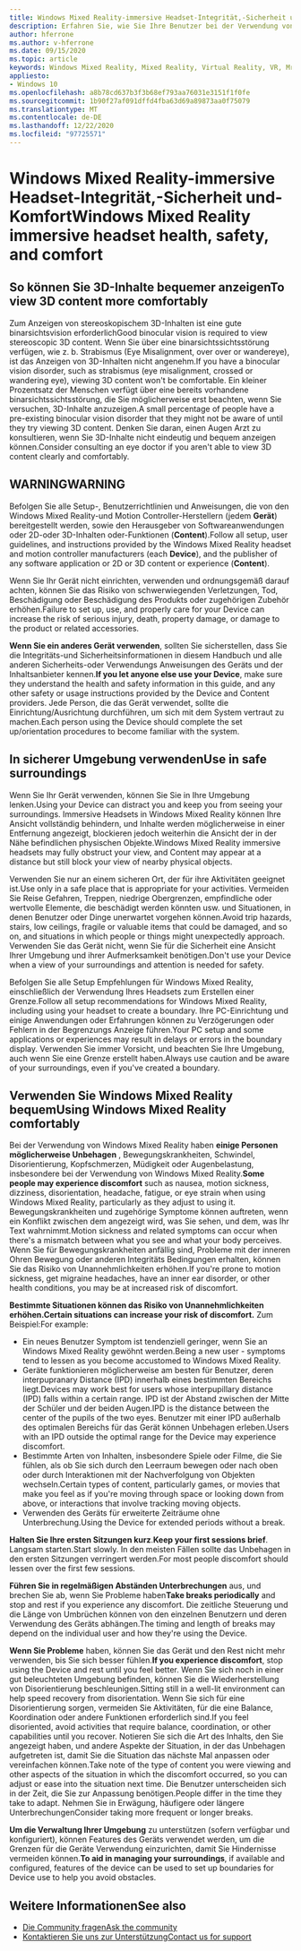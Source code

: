 ```yaml
---
title: Windows Mixed Reality-immersive Headset-Integrität,-Sicherheit und-Komfort
description: Erfahren Sie, wie Sie Ihre Benutzer bei der Verwendung von Windows Mixed Reality-apps fehlerfrei, sicher und komfortabel halten können.
author: hferrone
ms.author: v-hferrone
ms.date: 09/15/2020
ms.topic: article
keywords: Windows Mixed Reality, Mixed Reality, Virtual Reality, VR, Mr, Feedback, Feedback-Hub, Fehler
appliesto:
- Windows 10
ms.openlocfilehash: a8b78cd637b3f3b68ef793aa76031e3151f1f0fe
ms.sourcegitcommit: 1b90f27af091dffd4fba63d69a89873aa0f75079
ms.translationtype: MT
ms.contentlocale: de-DE
ms.lasthandoff: 12/22/2020
ms.locfileid: "97725571"
---
```

# <a name="windows-mixed-reality-immersive-headset-health-safety-and-comfort"></a><span data-ttu-id="513f6-104">Windows Mixed Reality-immersive Headset-Integrität,-Sicherheit und-Komfort</span><span class="sxs-lookup"><span data-stu-id="513f6-104">Windows Mixed Reality immersive headset health, safety, and comfort</span></span>

## <a name="to-view-3d-content-more-comfortably"></a><span data-ttu-id="513f6-105">So können Sie 3D-Inhalte bequemer anzeigen</span><span class="sxs-lookup"><span data-stu-id="513f6-105">To view 3D content more comfortably</span></span>

<span data-ttu-id="513f6-106">Zum Anzeigen von stereoskopischem 3D-Inhalten ist eine gute binarsichtsvision erforderlich</span><span class="sxs-lookup"><span data-stu-id="513f6-106">Good binocular vision is required to view stereoscopic 3D content.</span></span> <span data-ttu-id="513f6-107">Wenn Sie über eine binarsichtssichtsstörung verfügen, wie z. b. Strabismus (Eye Misalignment, over over or wandereye), ist das Anzeigen von 3D-Inhalten nicht angenehm.</span><span class="sxs-lookup"><span data-stu-id="513f6-107">If you have a binocular vision disorder, such as strabismus (eye misalignment, crossed or wandering eye), viewing 3D content won't be comfortable.</span></span> <span data-ttu-id="513f6-108">Ein kleiner Prozentsatz der Menschen verfügt über eine bereits vorhandene binarsichtssichtsstörung, die Sie möglicherweise erst beachten, wenn Sie versuchen, 3D-Inhalte anzuzeigen.</span><span class="sxs-lookup"><span data-stu-id="513f6-108">A small percentage of people have a pre-existing binocular vision disorder that they might not be aware of until they try viewing 3D content.</span></span> <span data-ttu-id="513f6-109">Denken Sie daran, einen Augen Arzt zu konsultieren, wenn Sie 3D-Inhalte nicht eindeutig und bequem anzeigen können.</span><span class="sxs-lookup"><span data-stu-id="513f6-109">Consider consulting an eye doctor if you aren't able to view 3D content clearly and comfortably.</span></span>

## <a name="warning"></a><span data-ttu-id="513f6-110">WARNING</span><span class="sxs-lookup"><span data-stu-id="513f6-110">WARNING</span></span>

<span data-ttu-id="513f6-111">Befolgen Sie alle Setup-, Benutzerrichtlinien und Anweisungen, die von den Windows Mixed Reality-und Motion Controller-Herstellern (jedem **Gerät**) bereitgestellt werden, sowie den Herausgeber von Softwareanwendungen oder 2D-oder 3D-Inhalten oder-Funktionen (**Content**).</span><span class="sxs-lookup"><span data-stu-id="513f6-111">Follow all setup, user guidelines, and instructions provided by the Windows Mixed Reality headset and motion controller manufacturers (each **Device**), and the publisher of any software application or 2D or 3D content or experience (**Content**).</span></span>

<span data-ttu-id="513f6-112">Wenn Sie Ihr Gerät nicht einrichten, verwenden und ordnungsgemäß darauf achten, können Sie das Risiko von schwerwiegenden Verletzungen, Tod, Beschädigung oder Beschädigung des Produkts oder zugehörigen Zubehör erhöhen.</span><span class="sxs-lookup"><span data-stu-id="513f6-112">Failure to set up, use, and properly care for your Device can increase the risk of serious injury, death, property damage, or damage to the product or related accessories.</span></span>

<span data-ttu-id="513f6-113">**Wenn Sie ein anderes Gerät verwenden**, sollten Sie sicherstellen, dass Sie die Integritäts-und Sicherheitsinformationen in diesem Handbuch und alle anderen Sicherheits-oder Verwendungs Anweisungen des Geräts und der Inhaltsanbieter kennen.</span><span class="sxs-lookup"><span data-stu-id="513f6-113">**If you let anyone else use your Device**, make sure they understand the health and safety information in this guide, and any other safety or usage instructions provided by the Device and Content providers.</span></span> <span data-ttu-id="513f6-114">Jede Person, die das Gerät verwendet, sollte die Einrichtung/Ausrichtung durchführen, um sich mit dem System vertraut zu machen.</span><span class="sxs-lookup"><span data-stu-id="513f6-114">Each person using the Device should complete the set up/orientation procedures to become familiar with the system.</span></span>

## <a name="use-in-safe-surroundings"></a><span data-ttu-id="513f6-115">In sicherer Umgebung verwenden</span><span class="sxs-lookup"><span data-stu-id="513f6-115">Use in safe surroundings</span></span>

<span data-ttu-id="513f6-116">Wenn Sie Ihr Gerät verwenden, können Sie Sie in Ihre Umgebung lenken.</span><span class="sxs-lookup"><span data-stu-id="513f6-116">Using your Device can distract you and keep you from seeing your surroundings.</span></span> <span data-ttu-id="513f6-117">Immersive Headsets in Windows Mixed Reality können Ihre Ansicht vollständig behindern, und Inhalte werden möglicherweise in einer Entfernung angezeigt, blockieren jedoch weiterhin die Ansicht der in der Nähe befindlichen physischen Objekte.</span><span class="sxs-lookup"><span data-stu-id="513f6-117">Windows Mixed Reality immersive headsets may fully obstruct your view, and Content may appear at a distance but still block your view of nearby physical objects.</span></span>

<span data-ttu-id="513f6-118">Verwenden Sie nur an einem sicheren Ort, der für ihre Aktivitäten geeignet ist.</span><span class="sxs-lookup"><span data-stu-id="513f6-118">Use only in a safe place that is appropriate for your activities.</span></span> <span data-ttu-id="513f6-119">Vermeiden Sie Reise Gefahren, Treppen, niedrige Obergrenzen, empfindliche oder wertvolle Elemente, die beschädigt werden könnten usw. und Situationen, in denen Benutzer oder Dinge unerwartet vorgehen können.</span><span class="sxs-lookup"><span data-stu-id="513f6-119">Avoid trip hazards, stairs, low ceilings, fragile or valuable items that could be damaged, and so on, and situations in which people or things might unexpectedly approach.</span></span> <span data-ttu-id="513f6-120">Verwenden Sie das Gerät nicht, wenn Sie für die Sicherheit eine Ansicht Ihrer Umgebung und ihrer Aufmerksamkeit benötigen.</span><span class="sxs-lookup"><span data-stu-id="513f6-120">Don't use your Device when a view of your surroundings and attention is needed for safety.</span></span>

<span data-ttu-id="513f6-121">Befolgen Sie alle Setup Empfehlungen für Windows Mixed Reality, einschließlich der Verwendung Ihres Headsets zum Erstellen einer Grenze.</span><span class="sxs-lookup"><span data-stu-id="513f6-121">Follow all setup recommendations for Windows Mixed Reality, including using your headset to create a boundary.</span></span> <span data-ttu-id="513f6-122">Ihre PC-Einrichtung und einige Anwendungen oder Erfahrungen können zu Verzögerungen oder Fehlern in der Begrenzungs Anzeige führen.</span><span class="sxs-lookup"><span data-stu-id="513f6-122">Your PC setup and some applications or experiences may result in delays or errors in the boundary display.</span></span> <span data-ttu-id="513f6-123">Verwenden Sie immer Vorsicht, und beachten Sie Ihre Umgebung, auch wenn Sie eine Grenze erstellt haben.</span><span class="sxs-lookup"><span data-stu-id="513f6-123">Always use caution and be aware of your surroundings, even if you've created a boundary.</span></span>

## <a name="using-windows-mixed-reality-comfortably"></a><span data-ttu-id="513f6-124">Verwenden Sie Windows Mixed Reality bequem</span><span class="sxs-lookup"><span data-stu-id="513f6-124">Using Windows Mixed Reality comfortably</span></span>

<span data-ttu-id="513f6-125">Bei der Verwendung von Windows Mixed Reality haben **einige Personen möglicherweise Unbehagen** , Bewegungskrankheiten, Schwindel, Disorientierung, Kopfschmerzen, Müdigkeit oder Augenbelastung, insbesondere bei der Verwendung von Windows Mixed Reality.</span><span class="sxs-lookup"><span data-stu-id="513f6-125">**Some people may experience discomfort** such as nausea, motion sickness, dizziness, disorientation, headache, fatigue, or eye strain when using Windows Mixed Reality, particularly as they adjust to using it.</span></span> <span data-ttu-id="513f6-126">Bewegungskrankheiten und zugehörige Symptome können auftreten, wenn ein Konflikt zwischen dem angezeigt wird, was Sie sehen, und dem, was Ihr Text wahrnimmt.</span><span class="sxs-lookup"><span data-stu-id="513f6-126">Motion sickness and related symptoms can occur when there's a mismatch between what you see and what your body perceives.</span></span> <span data-ttu-id="513f6-127">Wenn Sie für Bewegungskrankheiten anfällig sind, Probleme mit der inneren Ohren Bewegung oder anderen Integritäts Bedingungen erhalten, können Sie das Risiko von Unannehmlichkeiten erhöhen.</span><span class="sxs-lookup"><span data-stu-id="513f6-127">If you're prone to motion sickness, get migraine headaches, have an inner ear disorder, or other health conditions, you may be at increased risk of discomfort.</span></span>

<span data-ttu-id="513f6-128">**Bestimmte Situationen können das Risiko von Unannehmlichkeiten erhöhen.**</span><span class="sxs-lookup"><span data-stu-id="513f6-128">**Certain situations can increase your risk of discomfort.**</span></span> <span data-ttu-id="513f6-129">Zum Beispiel:</span><span class="sxs-lookup"><span data-stu-id="513f6-129">For example:</span></span>

* <span data-ttu-id="513f6-130">Ein neues Benutzer Symptom ist tendenziell geringer, wenn Sie an Windows Mixed Reality gewöhnt werden.</span><span class="sxs-lookup"><span data-stu-id="513f6-130">Being a new user - symptoms tend to lessen as you become accustomed to Windows Mixed Reality.</span></span>
* <span data-ttu-id="513f6-131">Geräte funktionieren möglicherweise am besten für Benutzer, deren interpupranary Distance (IPD) innerhalb eines bestimmten Bereichs liegt.</span><span class="sxs-lookup"><span data-stu-id="513f6-131">Devices may work best for users whose interpupillary distance (IPD) falls within a certain range.</span></span> <span data-ttu-id="513f6-132">IPD ist der Abstand zwischen der Mitte der Schüler und der beiden Augen.</span><span class="sxs-lookup"><span data-stu-id="513f6-132">IPD is the distance between the center of the pupils of the two eyes.</span></span> <span data-ttu-id="513f6-133">Benutzer mit einer IPD außerhalb des optimalen Bereichs für das Gerät können Unbehagen erleben.</span><span class="sxs-lookup"><span data-stu-id="513f6-133">Users with an IPD outside the optimal range for the Device may experience discomfort.</span></span>
* <span data-ttu-id="513f6-134">Bestimmte Arten von Inhalten, insbesondere Spiele oder Filme, die Sie fühlen, als ob Sie sich durch den Leerraum bewegen oder nach oben oder durch Interaktionen mit der Nachverfolgung von Objekten wechseln.</span><span class="sxs-lookup"><span data-stu-id="513f6-134">Certain types of content, particularly games, or movies that make you feel as if you're moving through space or looking down from above, or interactions that involve tracking moving objects.</span></span>
* <span data-ttu-id="513f6-135">Verwenden des Geräts für erweiterte Zeiträume ohne Unterbrechung.</span><span class="sxs-lookup"><span data-stu-id="513f6-135">Using the Device for extended periods without a break.</span></span>

<span data-ttu-id="513f6-136">**Halten Sie Ihre ersten Sitzungen kurz**.</span><span class="sxs-lookup"><span data-stu-id="513f6-136">**Keep your first sessions brief**.</span></span> <span data-ttu-id="513f6-137">Langsam starten.</span><span class="sxs-lookup"><span data-stu-id="513f6-137">Start slowly.</span></span> <span data-ttu-id="513f6-138">In den meisten Fällen sollte das Unbehagen in den ersten Sitzungen verringert werden.</span><span class="sxs-lookup"><span data-stu-id="513f6-138">For most people discomfort should lessen over the first few sessions.</span></span>

<span data-ttu-id="513f6-139">**Führen Sie in regelmäßigen Abständen Unterbrechungen** aus, und brechen Sie ab, wenn Sie Probleme haben</span><span class="sxs-lookup"><span data-stu-id="513f6-139">**Take breaks periodically** and stop and rest if you experience any discomfort.</span></span> <span data-ttu-id="513f6-140">Die zeitliche Steuerung und die Länge von Umbrüchen können von den einzelnen Benutzern und deren Verwendung des Geräts abhängen.</span><span class="sxs-lookup"><span data-stu-id="513f6-140">The timing and length of breaks may depend on the individual user and how they're using the Device.</span></span>

<span data-ttu-id="513f6-141">**Wenn Sie Probleme** haben, können Sie das Gerät und den Rest nicht mehr verwenden, bis Sie sich besser fühlen.</span><span class="sxs-lookup"><span data-stu-id="513f6-141">**If you experience discomfort**, stop using the Device and rest until you feel better.</span></span> <span data-ttu-id="513f6-142">Wenn Sie sich noch in einer gut beleuchteten Umgebung befinden, können Sie die Wiederherstellung von Disorientierung beschleunigen.</span><span class="sxs-lookup"><span data-stu-id="513f6-142">Sitting still in a well-lit environment can help speed recovery from disorientation.</span></span> <span data-ttu-id="513f6-143">Wenn Sie sich für eine Disorientierung sorgen, vermeiden Sie Aktivitäten, für die eine Balance, Koordination oder andere Funktionen erforderlich sind.</span><span class="sxs-lookup"><span data-stu-id="513f6-143">If you feel disoriented, avoid activities that require balance, coordination, or other capabilities until you recover.</span></span> <span data-ttu-id="513f6-144">Notieren Sie sich die Art des Inhalts, den Sie angezeigt haben, und andere Aspekte der Situation, in der das Unbehagen aufgetreten ist, damit Sie die Situation das nächste Mal anpassen oder vereinfachen können.</span><span class="sxs-lookup"><span data-stu-id="513f6-144">Take note of the type of content you were viewing and other aspects of the situation in which the discomfort occurred, so you can adjust or ease into the situation next time.</span></span> <span data-ttu-id="513f6-145">Die Benutzer unterscheiden sich in der Zeit, die Sie zur Anpassung benötigen.</span><span class="sxs-lookup"><span data-stu-id="513f6-145">People differ in the time they take to adapt.</span></span> <span data-ttu-id="513f6-146">Nehmen Sie in Erwägung, häufigere oder längere Unterbrechungen</span><span class="sxs-lookup"><span data-stu-id="513f6-146">Consider taking more frequent or longer breaks.</span></span>

<span data-ttu-id="513f6-147">**Um die Verwaltung Ihrer Umgebung** zu unterstützen (sofern verfügbar und konfiguriert), können Features des Geräts verwendet werden, um die Grenzen für die Geräte Verwendung einzurichten, damit Sie Hindernisse vermeiden können.</span><span class="sxs-lookup"><span data-stu-id="513f6-147">**To aid in managing your surroundings**, if available and configured, features of the device can be used to set up boundaries for Device use to help you avoid obstacles.</span></span>


## <a name="see-also"></a><span data-ttu-id="513f6-148">Weitere Informationen</span><span class="sxs-lookup"><span data-stu-id="513f6-148">See also</span></span>
* [<span data-ttu-id="513f6-149">Die Community fragen</span><span class="sxs-lookup"><span data-stu-id="513f6-149">Ask the community</span></span>](https://answers.microsoft.com)
* [<span data-ttu-id="513f6-150">Kontaktieren Sie uns zur Unterstützung</span><span class="sxs-lookup"><span data-stu-id="513f6-150">Contact us for support</span></span>](https://support.microsoft.com/contactus/)